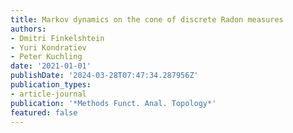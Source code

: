```yaml
---
title: Markov dynamics on the cone of discrete Radon measures
authors:
- Dmitri Finkelshtein
- Yuri Kondratiev
- Peter Kuchling
date: '2021-01-01'
publishDate: '2024-03-28T07:47:34.287956Z'
publication_types:
- article-journal
publication: '*Methods Funct. Anal. Topology*'
featured: false
---
```

